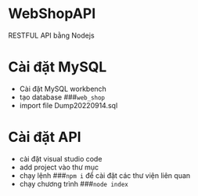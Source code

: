 # WebShopAPI
 RESTFUL API bằng Nodejs
# Cài đặt MySQL
- Cài đặt MySQL workbench 
- tạo database ###`web_shop` 
- import file  Dump20220914.sql 
# Cài đặt API
- cài đặt visual studio code
- add project vào thư mục
- chạy lệnh ###`npm i`  để cài đặt các thư viện liên quan
- chạy chương trình  ###`node index`


